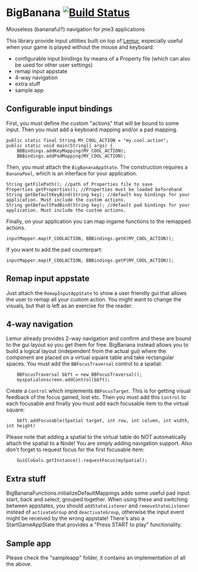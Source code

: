 # BigBanana [![Build Status](https://travis-ci.org/Pesegato/BigBanana.svg?branch=master)](https://travis-ci.org/Pesegato/BigBanana)
Mouseless (bananaful?) navigation for jme3 applications

This library provide input utilities built on top of [Lemur](https://github.com/jMonkeyEngine-Contributions/Lemur), expecially useful when your game is played without the mouse and keyboard:
* configurable input bindings by means of a Property file (which can also be used for other user settings)
* remap input appstate
* 4-way navigation
* extra stuff
* sample app

## Configurable input bindings

First, you must define the custom "actions" that will be bound to some input. Then you must add a keyboard mapping and/or a pad mapping.

    public static final String MY_COOL_ACTION = "my.cool.action";
    public static void main(String[] args) {
        BBBindings.addKeyMapping(MY_COOL_ACTION);
        BBBindings.addPadMapping(MY_COOL_ACTION);

Then, you must attach the `BigBananaAppState`. The construction requires a `BananaPeel`, which is an interface for your application.

    String getFilePath(); //path of Properties file to save
    Properties getProperties(); //Properties must be loaded beforehand
    String getDefaultKeyBind(String key); //default key bindings for your application. Must include the custom actions.
    String getDefaultPadBind(String key); //default pad bindings for your application. Must include the custom actions.

Finally, on your application you can map ingame functions to the remapped actions.

    inputMapper.map(F_COOLACTION, BBBindings.getK(MY_COOL_ACTION));

If you want to add the pad counterpart:

    inputMapper.map(F_COOLACTION, BBBindings.getP(MY_COOL_ACTION));

## Remap input appstate

Just attach the `RemapInputAppState` to show a user friendly gui that allows the user to remap all your custom action. You might want to change the visuals, but that is left as an exercise for the reader.

## 4-way navigation

Lemur already provides 2-way navigation and confirm and these are bound to the gui layout so you get them for free.
BigBanana instead allows you to build a logical layout (independent from the actual gui) where the component are placed on a virtual square table and take rectangular spaces.
You must add the `BBFocusTraversal` control to a spatial:

        BBFocusTraversal bbft = new BBFocusTraversal();
        myspatialonscreen.addControl(bbft);

Create a `Control` which implements `BBFocusTarget`. This is for getting visual feedback of the focus gained, lost etc.
Then you must add this `Control` to each focusable and finally you must add each focusable item to the virtual square:

        bbft.addFocusable(Spatial target, int row, int column, int width, int height)

Please note that adding a spatial to the virtual table do NOT automatically attach the spatial to a Node! You are simply adding navigation support.
Also don't forget to request focus for the first focusable item:

        GuiGlobals.getInstance().requestFocus(mySpatial);

## Extra stuff

BigBananaFunctions.initializeDefaultMappings adds some useful pad input: start, back and select; grouped together.
When using these and switching between appstates, you should `addStateListener` and `removeStateListener` instead of `activateGroup` and `deactivateGroup`, otherwise the input event might be received by the wrong appstate!
There's also a StartGameAppState that provides a "Press START to play" functionality.

## Sample app

Please check the "sampleapp" folder, it contains an implementation of all the above.
